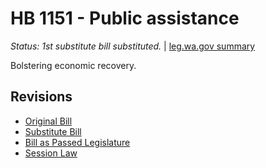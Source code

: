 # HB 1151 - Public assistance
*Status: 1st substitute bill substituted.* | [leg.wa.gov summary](https://app.leg.wa.gov/billsummary?BillNumber=1151&Year=2021)

Bolstering economic recovery.

## Revisions
* [Original Bill](1/)
* [Substitute Bill](S/)
* [Bill as Passed Legislature](S.PL/)
* [Session Law](S.SL/)